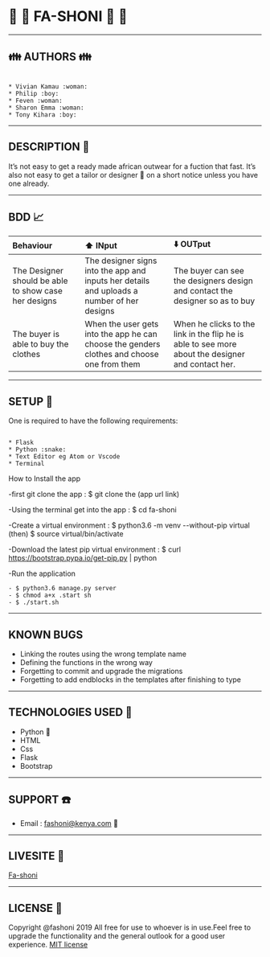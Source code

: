 # :jeans: :dress: FA-SHONI :womans_clothes: :necktie:

--------------

## :family: AUTHORS :family:

~~~

* Vivian Kamau :woman:
* Philip :boy:
* Feven :woman:
* Sharon Emma :woman:
* Tony Kihara :boy:

~~~
---------------------------

## DESCRIPTION :scroll:

 It’s not easy to get a ready made african outwear for a fuction that fast. It’s also not easy to get a tailor or designer :womans_clothes: on a short notice unless you have one already.

-------------------------------------

## BDD :chart_with_upwards_trend:

 |Behaviour|:arrow_up: INput|:arrow_down: OUTput|
 |:------|:------|:------|
 |The Designer should be able to show case her designs|The designer signs into the app and inputs her details and uploads a number of her designs|The buyer can see the designers design and contact the designer so as to buy|
 |The buyer is able to  buy the clothes|When the user gets into the app he can choose the genders clothes and choose one from them|When he clicks to the link in the flip he is able to see more about the designer and contact her.|

 --------------------------------------------------------------

## SETUP :tokyo_tower:

 One is required to have the following requirements:

~~~

* Flask
* Python :snake:
* Text Editor eg Atom or Vscode
* Terminal

~~~

 How to Install the app

-first git clone the app : $ git clone the (app url link)

-Using the terminal get into the app : $ cd fa-shoni

-Create a virtual environment : $ python3.6 -m venv --without-pip virtual (then) $ source virtual/bin/activate

-Download the latest pip virtual environment : $ curl https://bootstrap.pypa.io/get-pip.py | python

-Run the application

~~~
- $ python3.6 manage.py server
- $ chmod a+x .start sh
- $ ./start.sh
~~~

---------------------------------------

## KNOWN BUGS

* Linking the routes using the wrong template name
* Defining the functions in the wrong way
* Forgetting to commit and upgrade the migrations
* Forgetting to add endblocks in the templates after finishing to type

------------------------------------

## TECHNOLOGIES USED :satellite:

* Python :snake:
* HTML
* Css
* Flask
* Bootstrap

-------------------------------------------

## SUPPORT :telephone:

* Email : fashoni@kenya.com :fax:

------------------------------------------

## LIVESITE :telescope:

 [Fa-shoni]()

-------------------

## LICENSE :cop:

 Copyright @fashoni 2019
 All free for use to whoever is in use.Feel free to upgrade the functionality and the general outlook for a good user experience.
 [MIT license](https://github.com/Kihara-tony/license/blob/master/LICENSE)





